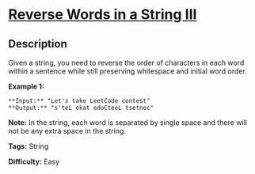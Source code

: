 # [Reverse Words in a String III][title]

## Description

Given a string, you need to reverse the order of characters in each word
within a sentence while still preserving whitespace and initial word order.

**Example 1:**  

    
    
    **Input:** "Let's take LeetCode contest"
    **Output:** "s'teL ekat edoCteeL tsetnoc"
    

**Note:** In the string, each word is separated by single space and there will
not be any extra space in the string.


**Tags:** String

**Difficulty:** Easy

[title]: https://leetcode.com/problems/reverse-words-in-a-string-iii
